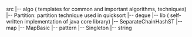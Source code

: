 src
 |-- algo ( templates for common and important algorithms, techniques)
       |-- Partition: partition technique used in quicksort
 |-- deque 
 |-- lib ( self-written implementation of java core library)
       |-- SeparateChainHashST
 |-- map
       |-- MapBasic
 |-- pattern
       |-- Singleton
 |-- string